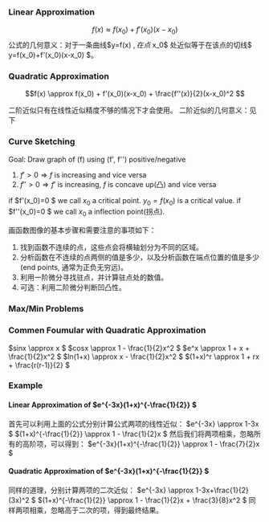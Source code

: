 ### Linear Approximation

$$f(x) \approx f(x_0) + f'(x_0)(x-x_0) $$
公式的几何意义：对于一条曲线$y=f(x) $, 在点$ x_0$ 处近似等于在该点的切线$ y=f(x_0)+f'(x_0)(x-x_0) $。

### Quadratic Approximation

$$f(x) \approx f(x_0) + f'(x_0)(x-x_0) + \frac{f''(x)}{2}(x-x_0)^2 $$

二阶近似只有在线性近似精度不够的情况下才会使用。
二阶近似的几何意义：见下

### Curve Sketching

Goal: Draw graph of \(f\) using \(f', f''\) positive/negative
1. $f'>0 \Rightarrow f$ is increasing and vice versa
2. $f''>0 \Rightarrow f'$ is increasing, $f$ is concave up(凸) and vice versa

if $f'(x_0)=0 $ we call $x_0$ a critical point. $y_0 = f(x_0)$ is a critical value. 
if $f''(x_0)=0 $ we call $x_0$ a inflection point(拐点).

画函数图像的基本步骤和需要注意的事项如下：
1. 找到函数不连续的点，这些点会将横轴划分为不同的区域。
2. 分析函数在不连续的点两侧的值是多少，以及分析函数在端点位置的值是多少(end points, 通常为正负无穷远)。
3. 利用一阶微分寻找驻点，并计算驻点处的数值。
4. 可选：利用二阶微分判断凹凸性。

### Max/Min Problems


### Commen Foumular with Quadratic Approximation
$sinx \approx x $
$cosx \approx 1 - \frac{1}{2}x^2 $
$e^x \approx 1 + x + \frac{1}{2}x^2 $
$ln(1+x) \approx x - \frac{1}{2}x^2 $
$(1+x)^r \approx 1 + rx + \frac{r(r-1)}{2} $

### Example

#### Linear Approximation of $e^{-3x}(1+x)^{-\frac{1}{2}} $
首先可以利用上面的公式分别计算公式两项的线性近似：
$e^{-3x} \approx 1-3x $
$(1+x)^{-\frac{1}{2}} \approx 1 - \frac{1}{2}x $
然后我们将两项相乘，忽略所有的高阶项，可以得到：
$e^{-3x}(1+x)^{-\frac{1}{2}} \approx 1 - \frac{7}{2}x $

#### Quadratic Approximation of $e^{-3x}(1+x)^{-\frac{1}{2}} $
同样的道理，分别计算两项的二次近似：
$e^{-3x} \approx 1-3x+\frac{1}{2}(3x)^2 $
$(1+x)^{-\frac{1}{2}} \approx 1 - \frac{1}{2}x + \frac{3}{8}x^2 $
同样两项相乘，忽略高于二次的项，得到最终结果。